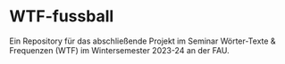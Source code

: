 # WTF-fussball

Ein Repository für das abschließende Projekt im Seminar Wörter-Texte & Frequenzen (WTF) im Wintersemester 2023-24 an der FAU. 
